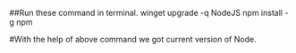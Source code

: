 ##Run these command in terminal. 
    winget upgrade -q NodeJS
    npm install -g npm

#With the help of above command we got current version of Node.